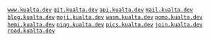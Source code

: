 <a href="https://www.kualta.dev">`www.kualta.dev`</a>
<a href="https://git.kualta.dev">`git.kualta.dev`</a>
<a href="https://api.kualta.dev">`api.kualta.dev`</a>
<a href="https://mail.kualta.dev/subscription/form">`mail.kualta.dev`</a>
<a href="https://blog.kualta.dev">`blog.kualta.dev`</a>
<a href="https://moji.kualta.dev">`moji.kualta.dev`</a>
<a href="https://wasm.kualta.dev">`wasm.kualta.dev`</a>
<a href="https://pomo.kualta.dev">`pomo.kualta.dev`</a>
<a href="https://hemi.kualta.dev">`hemi.kualta.dev`</a>
<a href="https://ping.kualta.dev">`ping.kualta.dev`</a>
<a href="https://pics.kualta.dev">`pics.kualta.dev`</a>
<a href="https://join.kualta.dev">`join.kualta.dev`</a>
<a href="https://road.kualta.dev">`road.kualta.dev`</a>